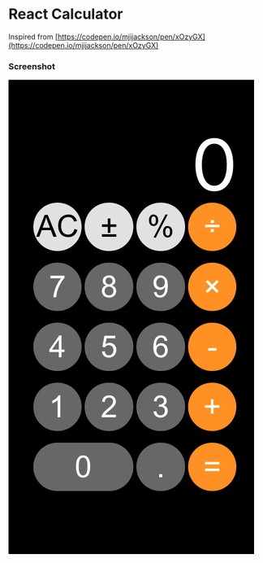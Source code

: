 # React Calculator 

Inspired from [https://codepen.io/mjijackson/pen/xOzyGX](https://codepen.io/mjijackson/pen/xOzyGX)


### Screenshot 
![This is an image](./screenshot.png)